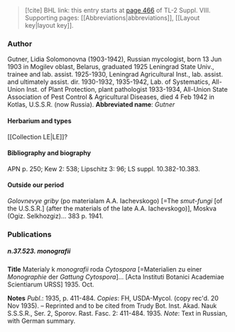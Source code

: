 > [!cite] BHL link: this entry starts at [page 466](https://www.biodiversitylibrary.org/page/33258944) of TL-2 Suppl. VIII.
> Supporting pages: [[Abbreviations|abbreviations]], [[Layout key|layout key]].

### Author

Gutner, Lidia Solomonovna (1903-1942), Russian mycologist, born 13 Jun 1903 in Mogilev oblast, Belarus, graduated 1925 Leningrad State Univ., trainee and lab. assist. 1925-1930, Leningrad Agricultural Inst., lab. assist. and ultimately assist. dir. 1930-1932, 1935-1942, Lab. of Systematics, All-Union Inst. of Plant Protection, plant pathologist 1933-1934, All-Union State Association of Pest Control & Agricultural Diseases, died 4 Feb 1942 in Kotlas, U.S.S.R. (now Russia). 
**Abbreviated name**: *Gutner*

#### Herbarium and types

[[Collection LE|LE]]?

#### Bibliography and biography

APN p. 250; Kew 2: 538; Lipschitz 3: 96; LS suppl. 10.382-10.383.

#### Outside our period

*Golovnevye griby* (po materialam A.A. Iachevskogo) \[=The *smut-fungi* \[of the U.S.S.R.\] (after the materials of the late A.A. Iachevskogo)\], Moskva (Ogiz. Selkhozgiz)... 383 p. 1941.

### Publications

##### n.37.523. monografii

**Title**
Materialy k *monografii* roda *Cytospora* \[=Materialien zu einer *Monographie* der *Gattung Cytospora*\]... \[Acta Instituti Botanici Academiae Scientiarum URSS\] 1935. Oct.

**Notes**
*Publ*.: 1935, p. 411-484. *Copies*: FH, USDA-Mycol. (copy rec'd. 20 Nov 1935). – Reprinted and to be cited from Trudy Bot. Inst. Akad. Nauk S.S.S.R., Ser. 2, Sporov. Rast. Fasc. 2: 411-484. 1935.
*Note*: Text in Russian, with German summary.

